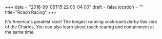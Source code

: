 +++
date = "2016-09-06T15:22:00-04:00"
draft = false
location = ""
title="Roach Racing"
+++

It's America's greatest race! The longest running cockroach derby this side of the Charles. You can also learn about roach rearing and containment at the same time.
